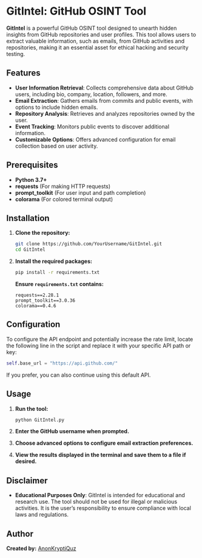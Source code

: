 # GitIntel: GitHub OSINT Tool

**GitIntel** is a powerful GitHub OSINT tool designed to unearth hidden insights from GitHub repositories and user profiles. This tool allows users to extract valuable information, such as emails, from GitHub activities and repositories, making it an essential asset for ethical hacking and security testing.

## **Features**

- **User Information Retrieval**: Collects comprehensive data about GitHub users, including bio, company, location, followers, and more.
- **Email Extraction**: Gathers emails from commits and public events, with options to include hidden emails.
- **Repository Analysis**: Retrieves and analyzes repositories owned by the user.
- **Event Tracking**: Monitors public events to discover additional information.
- **Customizable Options**: Offers advanced configuration for email collection based on user activity.

## **Prerequisites**

- **Python 3.7+**
- **requests** (For making HTTP requests)
- **prompt_toolkit** (For user input and path completion)
- **colorama** (For colored terminal output)

## **Installation**

1. **Clone the repository:**

   ```bash
   git clone https://github.com/YourUsername/GitIntel.git
   cd GitIntel
   ```

2. **Install the required packages:**

   ```bash
   pip install -r requirements.txt
   ```

   **Ensure `requirements.txt` contains:**

   ```text
   requests==2.28.1
   prompt_toolkit==3.0.36
   colorama==0.4.6
   ```

## **Configuration**

To configure the API endpoint and potentially increase the rate limit, locate the following line in the script and replace it with your specific API path or key:

```python
self.base_url = "https://api.github.com/"
```

If you prefer, you can also continue using this default API.

## **Usage**

1. **Run the tool:**

   ```bash
   python GitIntel.py
   ```

2. **Enter the GitHub username when prompted.**

3. **Choose advanced options to configure email extraction preferences.**

4. **View the results displayed in the terminal and save them to a file if desired.**

## **Disclaimer**

- **Educational Purposes Only**: GitIntel is intended for educational and research use. The tool should not be used for illegal or malicious activities. It is the user’s responsibility to ensure compliance with local laws and regulations.

## **Author**

**Created by:** [AnonKryptiQuz](https://AnonKryptiQuz.github.io/)
